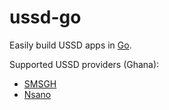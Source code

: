# ussd-go

Easily build USSD apps in [Go](http://golang.org).

Supported USSD providers (Ghana):
* [SMSGH](http://developers.smsgh.com/documentations/ussd)
* [Nsano](http://nsano.com/solutions/a8/software-for-telecommunications-media-institutions/)
